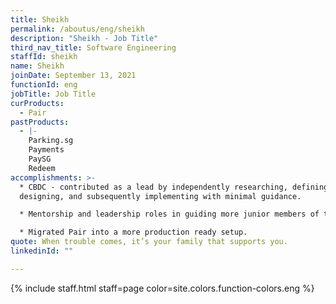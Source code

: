 ```yaml
---
title: Sheikh
permalink: /aboutus/eng/sheikh
description: "Sheikh - Job Title"
third_nav_title: Software Engineering
staffId: sheikh
name: Sheikh
joinDate: September 13, 2021
functionId: eng
jobTitle: Job Title
curProducts:
  - Pair
pastProducts:
  - |-
    Parking.sg
    Payments
    PaySG
    Redeem
accomplishments: >-
  * CBDC - contributed as a lead by independently researching, defining,
  designing, and subsequently implementing with minimal guidance. 

  * Mentorship and leadership roles in guiding more junior members of the team for Redeem team. 

  * Migrated Pair into a more production ready setup.
quote: When trouble comes, it’s your family that supports you.
linkedinId: ""

---
```


{% include staff.html staff=page color=site.colors.function-colors.eng %}
